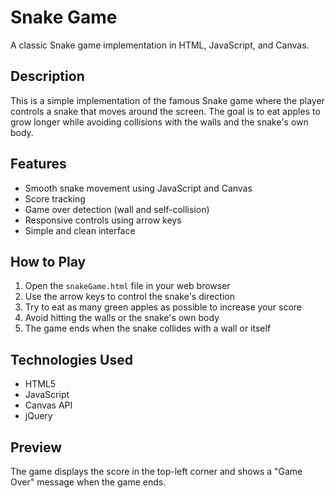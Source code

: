 # Snake Game

A classic Snake game implementation in HTML, JavaScript, and Canvas.

## Description

This is a simple implementation of the famous Snake game where the player controls a snake that moves around the screen. The goal is to eat apples to grow longer while avoiding collisions with the walls and the snake's own body.

## Features

- Smooth snake movement using JavaScript and Canvas
- Score tracking
- Game over detection (wall and self-collision)
- Responsive controls using arrow keys
- Simple and clean interface

## How to Play

1. Open the `snakeGame.html` file in your web browser
2. Use the arrow keys to control the snake's direction
3. Try to eat as many green apples as possible to increase your score
4. Avoid hitting the walls or the snake's own body
5. The game ends when the snake collides with a wall or itself

## Technologies Used

- HTML5
- JavaScript
- Canvas API
- jQuery

## Preview

The game displays the score in the top-left corner and shows a "Game Over" message when the game ends.
